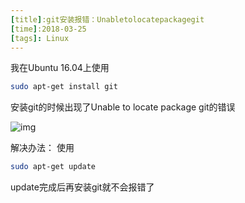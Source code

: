 ```yaml
---
[title]:git安装报错：Unabletolocatepackagegit
[time]:2018-03-25
[tags]: Linux
---
```


我在Ubuntu 16.04上使用

```bash
sudo apt-get install git
```

安装git的时候出现了Unable to locate package git的错误

![img](https://s3.ax1x.com/2020/12/13/reb1YD.png)

解决办法：
使用

```bash
sudo apt-get update
```

update完成后再安装git就不会报错了